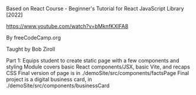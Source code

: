 Based on React Course - Beginner's Tutorial for React JavaScript Library [2022]

https://www.youtube.com/watch?v=bMknfKXIFA8

By freeCodeCamp.org

Taught by Bob Ziroll

Part 1:
Equips student to create static page with a few components and styling
Module covers basic React components/JSX, basic Vite, and recaps CSS
Final version of page is in ./demoSite/src/components/factsPage
Final project is a digital business card, in ./demoSite/src/components/businessCard
